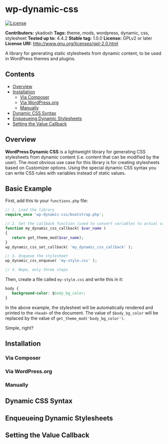 # wp-dynamic-css

[![License](https://img.shields.io/badge/license-GPL--2.0%2B-red.svg)](https://raw.githubusercontent.com/aristath/kirki/master/LICENSE)

**Contributors:** ykadosh
**Tags:** theme, mods, wordpress, dynamic, css, stylesheet
**Tested up to:** 4.4.2
**Stable tag:** 1.0.0
**License:** GPLv2 or later  
**License URI:** http://www.gnu.org/licenses/gpl-2.0.html  

A library for generating static stylesheets from dynamic content, to be used in WordPress themes and plugins.

## Contents

* [Overview](#overview)
* [Installation](#installation)
    * [Via Composer](#via-composer)
    * [Via WordPress.org](#via-wordpressorg)
    * [Manually](#manually)
* [Dynamic CSS Syntax](#dynamic-css-syntax)
* [Enqueueing Dynamic Stylesheets](#enqueueing-dynamic-stylesheets)
* [Setting the Value Callback](#setting-the-value-callback)

## Overview

**WordPress Dynamic CSS** is a lightweight library for generating CSS stylesheets from dynamic content (i.e. content that can be modified by the user). The most obvious use case for this library is for creating stylesheets based on Customizer options. Using the special dynamic CSS syntax you can write CSS rules with variables instead of static values.

## Basic Example

First, add this to your `functions.php` file:

```php
// 1. Load the library
require_once 'wp-dynamic-css/bootstrap.php';

// 2. Set the callback function (used to convert variables to actual values)
function my_dynamic_css_callback( $var_name )
{
   return get_theme_mod($var_name);
}
wp_dynamic_css_set_callback( 'my_dynamic_css_callback' );

// 3. Enqueue the stylesheet
wp_dynamic_css_enqueue( 'my-style.css' );

// 4. Nope, only three steps
```

Then, create a file called `my-style.css` and write this in it:

```css
body {
   background-color: $body_bg_color;
}
```

In the above example, the stylesheet will be automatically rendered and printed to the `<head>` of the document. The value of `$body_bg_color` will be replaced by the value of `get_theme_mod('body_bg_color')`.

Simple, right?

## Installation

### Via Composer

### Via WordPress.org

### Manually

## Dynamic CSS Syntax

## Enqueueing Dynamic Stylesheets

## Setting the Value Callback

